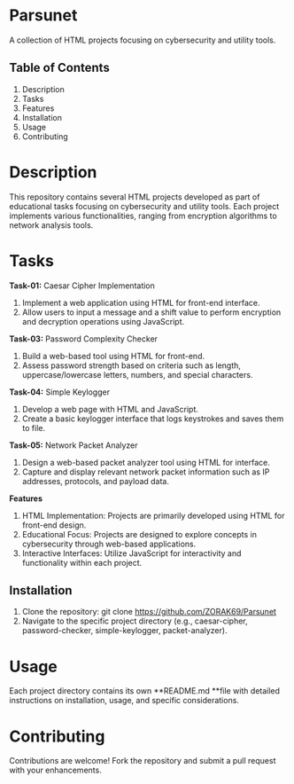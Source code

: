 # Parsunet
A collection of HTML projects focusing on cybersecurity and utility tools.

## Table of Contents
1. Description
2. Tasks
3. Features
4. Installation
5. Usage
6. Contributing


# Description
This repository contains several HTML projects developed as part of educational tasks focusing on cybersecurity and utility tools. Each project implements various functionalities, ranging from encryption algorithms to network analysis tools.

# Tasks
**Task-01:** Caesar Cipher Implementation

1. Implement a web application using HTML for front-end interface.
2. Allow users to input a message and a shift value to perform encryption and decryption operations using JavaScript.

**Task-03:** Password Complexity Checker
1. Build a web-based tool using HTML for front-end.
2. Assess password strength based on criteria such as length, uppercase/lowercase letters, numbers, and special characters.

**Task-04:** Simple Keylogger
1. Develop a web page with HTML and JavaScript.
2. Create a basic keylogger interface that logs keystrokes and saves them to file.

**Task-05:** Network Packet Analyzer
1. Design a web-based packet analyzer tool using HTML for interface.
2. Capture and display relevant network packet information such as IP addresses, protocols, and payload data.


**Features**

1. HTML Implementation: Projects are primarily developed using HTML for front-end design.
2. Educational Focus: Projects are designed to explore concepts in cybersecurity through web-based applications.
3. Interactive Interfaces: Utilize JavaScript for interactivity and functionality within each project.

## Installation
1. Clone the repository:
git clone https://github.com/ZORAK69/Parsunet
2. Navigate to the specific project directory (e.g., caesar-cipher, password-checker, simple-keylogger, packet-analyzer).

# Usage
Each project directory contains its own **README.md **file with detailed instructions on installation, usage, and specific considerations.

# Contributing
Contributions are welcome! Fork the repository and submit a pull request with your enhancements.




